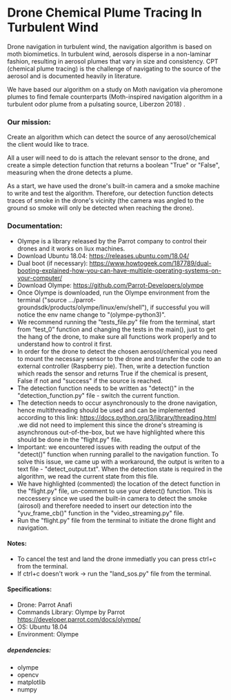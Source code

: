 # Drone Chemical Plume Tracing In Turbulent Wind #
Drone navigation in turbulent wind, the navigation algorithm is based on moth biomimetics. In turbulent wind, aerosols disperse in a non-laminar fashion, resulting in aerosol plumes that vary in size and consistency. CPT (chemical plume tracing) is the challenge of navigating to the source of the aerosol and is documented heavily in literature. 

We have based our algorithm on a study on Moth navigation via pheromone plumes to find female counterparts (Moth-inspired navigation algorithm in a turbulent odor plume from a pulsating source, Liberzon 2018) .

 ### Our mission: ###
Create an algorithm which can detect the source of any aerosol/chemical the client would like to trace.

All a user will need to do is attach the relevant sensor to the drone, and create a simple detection function that returns a boolean "True" or "False", measuring when the drone detects a plume.

As a start, we have used the drone's built-in camera and a smoke machine to write and test the algorithm. Therefore, our detection function detects traces of smoke in the drone's vicinity (the camera was angled to the ground so smoke will only be detected when reaching the drone).

### Documentation: ###
- Olympe is a library released by the Parrot company to control their drones and it works on liux machines.
- Download Ubuntu 18.04: https://releases.ubuntu.com/18.04/
- Dual boot (if necessary): https://www.howtogeek.com/187789/dual-booting-explained-how-you-can-have-multiple-operating-systems-on-your-computer/
- Download Olympe: https://github.com/Parrot-Developers/olympe
- Once Olympe is downloaded, run the Olympe environment from the terminal ("source .../parrot-groundsdk/products/olympe/linux/env/shell"), if successful you will notice the env name change to "(olympe-python3)".
- We recommend running the "tests_file.py" file from the terminal, start from “test_0”  function and changing the tests in the main(), just to get the hang of the drone, to make sure all functions work properly and to understand how to control it first.
- In order for the drone to detect the chosen aerosol/chemical you need to mount the necessary sensor to the drone and transfer the code to an external controller (Raspberry pie). Then, write a detection function which reads the sensor and returns True if the chemical is present, False if not and "success" if the source is reached.
- The detection function needs to be written as "detect()" in the "detection_function.py" file - switch the current function.
- The detection needs to occur asynchronously to the drone navigation, hence multithreading should be used and can be implemented according to this link: https://docs.python.org/3/library/threading.html .we did not need to implement this since the drone's streaming is asynchronous out-of-the-box, but we have highlighted where this should be done in the "flight.py" file.
- Important: we encountered issues with reading the output of the "detect()" function when running parallel to the navigation function. To solve this issue, we came up with a workaround, the output is writen to a text file - "detect_output.txt". When the detection state is required in the algorithm, we read the current state from this file. 
- We have highlighted (commented) the location of the detect function in the "flight.py" file, un-comment to use your detect() function. This is neccessery since we used the built-in camera to detect the smoke (airosol) and therefore needed to insert our detection into the "yuv_frame_cb()" function in the "video_streaming.py" file.
- Run the "flight.py" file from the terminal to initiate the drone flight and navigation.



#### Notes: ####
- To cancel the test and land the drone immediatly you can press ctrl+c from the terminal.
- If ctrl+c doesn't work -> run the "land_sos.py" file from the terminal.

 
 #### Specifications: ####
- Drone: Parrot Anafi 
- Commands Library: Olympe by Parrot https://developer.parrot.com/docs/olympe/
- OS: Ubuntu 18.04
- Environment: Olympe 

##### dependencies: #####
- olympe
- opencv
- matplotlib
- numpy


